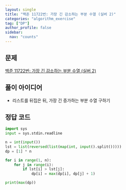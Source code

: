 ```yaml
---
layout: single
title: "백준 11722번: 가장 긴 감소하는 부분 수열 (실버 2)"
categories: "algorithm_exercise"
tag: ["DP"]
author_profile: false
sidebar:
  nav: "counts"
---
```


## 문제

[백준 11722번: 가장 긴 감소하는 부분 수열 (실버 2)](https://www.acmicpc.net/problem/17298)

## 풀이 아이디어

- 리스트를 뒤집은 뒤, 가장 긴 증가하는 부분 수열 구하기

## 정답 코드

```python
import sys
input = sys.stdin.readline

n = int(input())
lst = list(reversed(list(map(int, input().split()))))
dp = [1] * n

for i in range(1, n):
    for j in range(i):
        if lst[i] > lst[j]:
            dp[i] = max(dp[i], dp[j] + 1)

print(max(dp))
```
